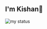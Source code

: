 ## I'm Kishan👋

<img alt="my status" src="https://github-readme-stats.vercel.app/api?username=Kishan-Ramani26&show_icons=true&theme=dark" />

